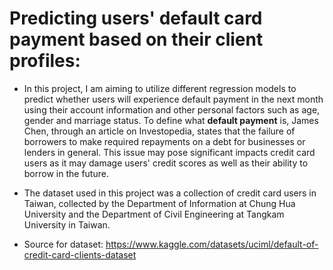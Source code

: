 # Predicting users' default card payment based on their client profiles:
* In this project, I am aiming to utilize different regression models to predict whether users will experience default payment in the next month using their account information and other personal factors such as age, gender and marriage status. To define what __default payment__ is, James Chen, through an article on Investopedia, states that the failure of borrowers to make required repayments on a debt for businesses or lenders in general. This issue may pose significant impacts credit card users as it may damage users' credit scores as well as their ability to borrow in the future.

* The dataset used in this project was a collection of credit card users in Taiwan, collected by the Department of Information at Chung Hua University and the Department of Civil Engineering at Tangkam University in Taiwan.

* Source for dataset: https://www.kaggle.com/datasets/uciml/default-of-credit-card-clients-dataset
